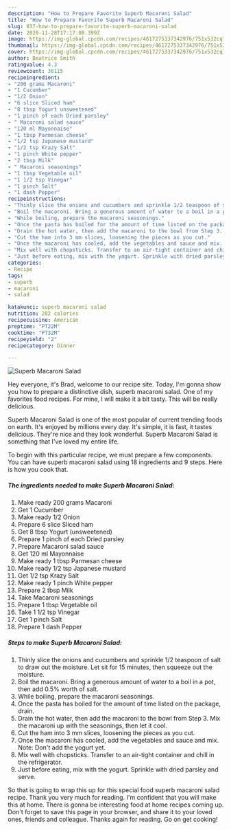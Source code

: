 ```yaml
---
description: "How to Prepare Favorite Superb Macaroni Salad"
title: "How to Prepare Favorite Superb Macaroni Salad"
slug: 937-how-to-prepare-favorite-superb-macaroni-salad
date: 2020-11-28T17:17:08.399Z
image: https://img-global.cpcdn.com/recipes/4617275337342976/751x532cq70/superb-macaroni-salad-recipe-main-photo.jpg
thumbnail: https://img-global.cpcdn.com/recipes/4617275337342976/751x532cq70/superb-macaroni-salad-recipe-main-photo.jpg
cover: https://img-global.cpcdn.com/recipes/4617275337342976/751x532cq70/superb-macaroni-salad-recipe-main-photo.jpg
author: Beatrice Smith
ratingvalue: 4.3
reviewcount: 36115
recipeingredient:
- "200 grams Macaroni"
- "1 Cucumber"
- "1/2 Onion"
- "6 slice Sliced ham"
- "8 tbsp Yogurt unsweetened"
- "1 pinch of each Dried parsley"
- " Macaroni salad sauce"
- "120 ml Mayonnaise"
- "1 tbsp Parmesan cheese"
- "1/2 tsp Japanese mustard"
- "1/2 tsp Krazy Salt"
- "1 pinch White pepper"
- "2 tbsp Milk"
- " Macaroni seasonings"
- "1 tbsp Vegetable oil"
- "1 1/2 tsp Vinegar"
- "1 pinch Salt"
- "1 dash Pepper"
recipeinstructions:
- "Thinly slice the onions and cucumbers and sprinkle 1/2 teaspoon of salt to draw out the moisture. Let sit for 15 minutes, then squeeze out the moisture."
- "Boil the macaroni. Bring a generous amount of water to a boil in a pot, then add 0.5% worth of salt."
- "While boiling, prepare the macaroni seasonings."
- "Once the pasta has boiled for the amount of time listed on the package, drain."
- "Drain the hot water, then add the macaroni to the bowl from Step 3. Mix the macaroni up with the seasonings, then let it cool."
- "Cut the ham into 3 mm slices, loosening the pieces as you cut."
- "Once the macaroni has cooled, add the vegetables and sauce and mix. Note: Don&#39;t add the yogurt yet."
- "Mix well with chopsticks. Transfer to an air-tight container and chill in the refrigerator."
- "Just before eating, mix with the yogurt. Sprinkle with dried parsley and serve."
categories:
- Recipe
tags:
- superb
- macaroni
- salad

katakunci: superb macaroni salad 
nutrition: 282 calories
recipecuisine: American
preptime: "PT22M"
cooktime: "PT32M"
recipeyield: "2"
recipecategory: Dinner

---
```



![Superb Macaroni Salad](https://img-global.cpcdn.com/recipes/4617275337342976/751x532cq70/superb-macaroni-salad-recipe-main-photo.jpg)

Hey everyone, it's Brad, welcome to our recipe site. Today, I'm gonna show you how to prepare a distinctive dish, superb macaroni salad. One of my favorites food recipes. For mine, I will make it a bit tasty. This will be really delicious.

Superb Macaroni Salad is one of the most popular of current trending foods on earth. It's enjoyed by millions every day. It's simple, it is fast, it tastes delicious. They're nice and they look wonderful. Superb Macaroni Salad is something that I've loved my entire life.




To begin with this particular recipe, we must prepare a few components. You can have superb macaroni salad using 18 ingredients and 9 steps. Here is how you cook that.

<!--inarticleads1-->

##### The ingredients needed to make Superb Macaroni Salad:

1. Make ready 200 grams Macaroni
1. Get 1 Cucumber
1. Make ready 1/2 Onion
1. Prepare 6 slice Sliced ham
1. Get 8 tbsp Yogurt (unsweetened)
1. Prepare 1 pinch of each Dried parsley
1. Prepare  Macaroni salad sauce
1. Get 120 ml Mayonnaise
1. Make ready 1 tbsp Parmesan cheese
1. Make ready 1/2 tsp Japanese mustard
1. Get 1/2 tsp Krazy Salt
1. Make ready 1 pinch White pepper
1. Prepare 2 tbsp Milk
1. Take  Macaroni seasonings
1. Prepare 1 tbsp Vegetable oil
1. Take 1 1/2 tsp Vinegar
1. Get 1 pinch Salt
1. Prepare 1 dash Pepper




<!--inarticleads2-->

##### Steps to make Superb Macaroni Salad:

1. Thinly slice the onions and cucumbers and sprinkle 1/2 teaspoon of salt to draw out the moisture. Let sit for 15 minutes, then squeeze out the moisture.
1. Boil the macaroni. Bring a generous amount of water to a boil in a pot, then add 0.5% worth of salt.
1. While boiling, prepare the macaroni seasonings.
1. Once the pasta has boiled for the amount of time listed on the package, drain.
1. Drain the hot water, then add the macaroni to the bowl from Step 3. Mix the macaroni up with the seasonings, then let it cool.
1. Cut the ham into 3 mm slices, loosening the pieces as you cut.
1. Once the macaroni has cooled, add the vegetables and sauce and mix. Note: Don&#39;t add the yogurt yet.
1. Mix well with chopsticks. Transfer to an air-tight container and chill in the refrigerator.
1. Just before eating, mix with the yogurt. Sprinkle with dried parsley and serve.




So that is going to wrap this up for this special food superb macaroni salad recipe. Thank you very much for reading. I'm confident that you will make this at home. There is gonna be interesting food at home recipes coming up. Don't forget to save this page in your browser, and share it to your loved ones, friends and colleague. Thanks again for reading. Go on get cooking!
